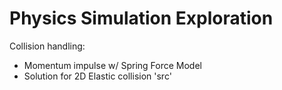 # Physics Simulation Exploration
Collision handling:
- Momentum impulse w/ Spring Force Model
- Solution for 2D Elastic collision
'src'
